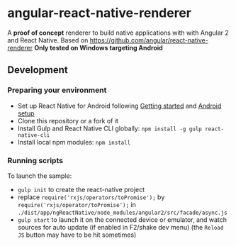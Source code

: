 # angular-react-native-renderer

A **proof of concept** renderer to build native applications with with Angular 2 and React Native.
Based on https://github.com/angular/react-native-renderer
**Only tested on Windows targeting Android**

## Development

### Preparing your environment
* Set up React Native for Android following [Getting started](https://facebook.github.io/react-native/docs/getting-started.html) and [Android setup](https://facebook.github.io/react-native/docs/android-setup.htmlt)
* Clone this repository or a fork of it
* Install Gulp and React Native CLI globally: `npm install -g gulp react-native-cli`
* Install local npm modules: `npm install`

### Running scripts

To launch the sample:
* `gulp init` to create the react-native project
* replace `require('rxjs/operators/toPromise');` by `require('rxjs/operator/toPromise');` in `./dist/app/ngReactNative/node_modules/angular2/src/facade/async.js`
* `gulp start` to launch it on the connected device or emulator, and watch sources for auto update (if enabled in F2/shake dev menu)
(the `Reload JS` button may have to be hit sometimes)
